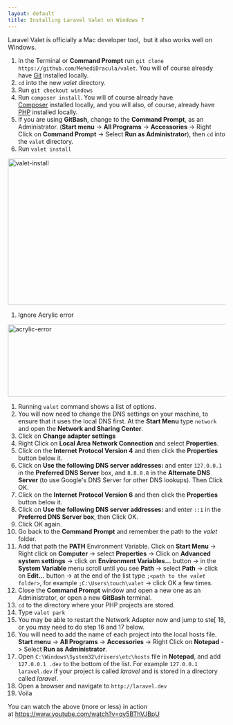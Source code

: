 ```yaml
---
layout: default
title: Installing Laravel Valet on Windows 7
---
```

Laravel Valet is officially a Mac developer tool,  but it also works well on Windows.

<ol>
    <li>In the Terminal or <strong>Command Prompt</strong> run <code>git clone https://github.com/MehediDracula/valet</code>. You will of course already have <a href="https://git-for-windows.github.io/" target="_blank">Git</a> installed locally.</li>
    <li><code>cd</code> into the new <em>valet</em> directory.</li>
    <li>Run <code>git checkout windows</code></li>
    <li>Run <code>composer install</code>. You will of course already have <a href="https://getcomposer.org/doc/00-intro.md#installation-windows" target="_blank">Composer</a> installed locally, and you will also, of course, already have <a href="http://windows.php.net/" target="_blank">PHP</a> installed locally.</li>
    <li>If you are using <strong>GitBash</strong>, change to the <strong>Command Prompt</strong>, as an Administrator. (<strong>Start menu</strong> -> <strong>All Programs</strong> -> <strong>Accessories</strong> -> Right Click on <strong>Command Prompt</strong> -> Select <strong>Run as Administrator</strong>), then <code>cd</code> into the <code>valet</code> directory.</li>
    <li>Run <code>valet install</code></li>
</ol>

<img class="alignnone size-full wp-image-81" src="https://nisbeti.files.wordpress.com/2016/11/valet-install.png" alt="valet-install" width="673" height="339" />

<ol>
    <li>Ignore Acrylic error</li>
</ol>

<img class="alignnone size-full wp-image-85" src="https://nisbeti.files.wordpress.com/2016/11/acrylic-error.png" alt="acrylic-error" width="644" height="167" />

<ol>
    <li>Running <code>valet</code> command shows a list of options.</li>
    <li>You will now need to change the DNS settings on your machine, to ensure that it uses the local DNS first. At the <strong>Start Menu</strong> type <code>network</code> and open the <strong>Network and Sharing Center</strong>.</li>
    <li>Click on <strong>Change adapter settings</strong></li>
    <li>Right Click on <strong>Local Area Network Connection</strong> and select <strong>Properties</strong>.</li>
    <li>Click on the <strong>Internet Protocol Version 4</strong> and then click the <strong>Properties</strong> button below it.</li>
    <li>Click on <strong>Use the following DNS server addresses:</strong> and enter <code>127.0.0.1</code> in the <strong>Preferred DNS Server</strong> box, and <code>8.8.8.8</code> in the <strong>Alternate DNS Server</strong> (to use Google's DNS Server for other DNS lookups). Then Click OK.</li>
    <li>Click on the <strong>Internet Protocol Version 6</strong> and then click the <strong>Properties</strong> button below it.</li>
    <li>Click on <strong>Use the following DNS server addresses:</strong> and enter <code>::1</code> in the <strong>Preferred DNS Server box</strong>, then Click OK.</li>
    <li>Click OK again.</li>
    <li>Go back to the <strong>Command Prompt</strong> and remember the path to the <em>valet</em> folder.</li>
    <li>Add that path the <strong>PATH</strong> Environment Variable. Click on <strong>Start Menu</strong> -> Right click on <strong>Computer</strong> -> select <strong>Properties</strong> -> Click on <strong>Advanced system settings</strong> -> click on <strong>Environment Variables...</strong> button -> in the <strong>System Variable</strong> menu scroll until you see <strong>Path</strong> -> select <strong>Path</strong> -> click on <strong>Edit...</strong> button -> at the end of the list type <code>;&lt;path to the <em>valet</em> folder&gt;</code>, for example <code>;C:\Users\touch\valet</code> -> click OK a few times.</li>
    <li>Close the <strong>Command Prompt</strong> window and open a new one as an Administrator, or open a new <strong>GitBash</strong> terminal.</li>
    <li><code>cd</code> to the directory where your PHP projects are stored.</li>
    <li>Type <code>valet park</code></li>
    <li>You may be able to restart the Network Adapter now and jump to ste[ 18, or you may need to do step 16 and 17 below.</li>
    <li>You will need to add the name of each project into the local hosts file. <strong>Start menu</strong> -> <strong>All Programs</strong> -> <strong>Accessories</strong> -> Right Click on <strong>Notepad</strong> -> Select <strong>Run as Administrator</strong>.</li>
    <li>Open <code>C:\Windows\System32\drivers\etc\hosts</code> file in <strong>Notepad</strong>, and add <code>127.0.0.1 .dev</code> to the bottom of the list. For example <code>127.0.0.1 laravel.dev</code> if your project is called <em>laravel</em> and is stored in a directory called <em>laravel</em>.</li>
    <li>Open a browser and navigate to <code>http://laravel.dev</code></li>
    <li>Voila</li>
</ol>

You can watch the above (more or less) in action at <a href="https://www.youtube.com/watch?v=qy5BThVJBpU" target="_blank">https://www.youtube.com/watch?v=qy5BThVJBpU</a>
